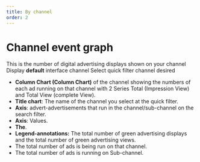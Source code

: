 ```yaml
---
title: By channel
order: 2
---
```

# Channel event graph
This is the number of digital advertising displays shown on your channel Display **default** interface channel Select quick filter channel desired

* **Column Chart (Column Chart)** of the channel showing the numbers of each ad running on that channel with 2 Series Total (Impression View) and Total View (complete View).
* **Title chart**: The name of the channel you select at the quick filter.
* **Axis**: advert-advertisements that run in the channel/sub-channel on the search filter.
* **Axis**: Values.
* **The**.
* **Legend-annotations:** The total number of green advertising displays and the total number of green advertising views.
* The total number of ads is being run on that channel.
* The total number of ads is running on Sub-channel.
